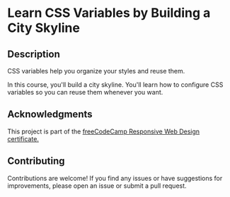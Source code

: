 # Learn CSS Variables by Building a City Skyline

## Description

CSS variables help you organize your styles and reuse them.

In this course, you'll build a city skyline. You'll learn how to configure CSS variables so you can reuse them whenever you want.

## Acknowledgments

This project is part of the [freeCodeCamp Responsive Web Design certificate.](https://www.freecodecamp.org/learn/2022/responsive-web-design/)

## Contributing

Contributions are welcome! If you find any issues or have suggestions for improvements, please open an issue or submit a pull request.
